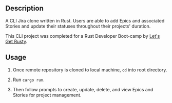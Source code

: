 ## Description

A CLI Jira clone written in Rust. Users are able to add Epics and associated Stories and update their statuses throughout their projects' duration.

This CLI project was completed for a Rust Developer Boot-camp by [Let's Get Rusty](https://www.youtube.com/@letsgetrusty).

## Usage

1. Once remote repository is cloned to local machine, `cd` into root directory.

2. Run `cargo run`.

3. Then follow prompts to create, update, delete, and view Epics and Stories for project management.


